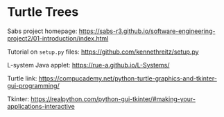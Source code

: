 Turtle Trees
========================

Sabs project homepage:
https://sabs-r3.github.io/software-engineering-project2/01-introduction/index.html

Tutorial on ``setup.py`` files:
https://github.com/kennethreitz/setup.py

L-system Java applet: 
https://rue-a.github.io/L-Systems/

Turtle link:
https://compucademy.net/python-turtle-graphics-and-tkinter-gui-programming/

Tkinter:
https://realpython.com/python-gui-tkinter/#making-your-applications-interactive
